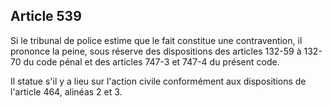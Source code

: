 Article 539
----
Si le tribunal de police estime que le fait constitue une contravention, il
prononce la peine, sous réserve des dispositions des articles 132-59 à 132-70 du
code pénal et des articles 747-3 et 747-4 du présent code.

Il statue s'il y a lieu sur l'action civile conformément aux dispositions de
l'article 464, alinéas 2 et 3.
